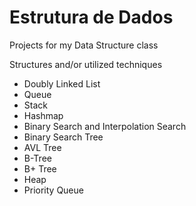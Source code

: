 # Estrutura de Dados
Projects for my Data Structure class

Structures and/or utilized techniques 
* Doubly Linked List
* Queue
* Stack
* Hashmap
* Binary Search and Interpolation Search
* Binary Search Tree
* AVL Tree
* B-Tree
* B+ Tree
* Heap
* Priority Queue

